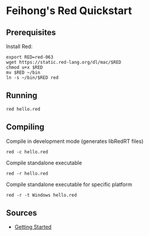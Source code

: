 # Feihong's Red Quickstart

## Prerequisites

Install Red:

```
export RED=red-063
wget https://static.red-lang.org/dl/mac/$RED
chmod u+x $RED
mv $RED ~/bin
ln -s ~/bin/$RED red
```

## Running

    red hello.red

## Compiling

Compile in development mode (generates libRedRT files)

    red -c hello.red

Compile standalone executable

    red -r hello.red

Compile standalone executable for specific platform

    red -r -t Windows hello.red

## Sources

- [Getting Started](https://www.red-lang.org/p/getting-started.html)